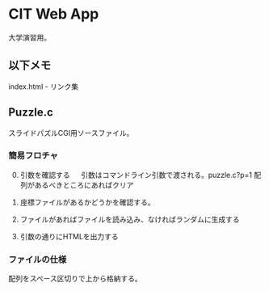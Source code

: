 # CIT Web App
大学演習用。

## 以下メモ
index.html - リンク集

## Puzzle.c
スライドパズルCGI用ソースファイル。

### 簡易フロチャ
0. 引数を確認する
　 引数はコマンドライン引数で渡される。puzzle.c?p=1
   配列があるべきところにあればクリア

1. 座標ファイルがあるかどうかを確認する。
2. ファイルがあればファイルを読み込み、なければランダムに生成する
3. 引数の通りにHTMLを出力する

### ファイルの仕様
配列をスペース区切りで上から格納する。
